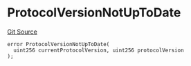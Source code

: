 # ProtocolVersionNotUpToDate
[Git Source](https://github.com/matter-labs/zksync-contracts/blob/c6e73735b89a4b474234f6471e326125c9069f15/contracts/l1-contracts/state-transition/L1StateTransitionErrors.sol)


```solidity
error ProtocolVersionNotUpToDate(
  uint256 currentProtocolVersion, uint256 protocolVersion
);
```


